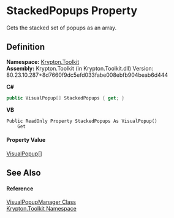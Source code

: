 # StackedPopups Property


Gets the stacked set of popups as an array.



## Definition
**Namespace:** <a href="79d2eac2-21f4-54ff-7552-b20c33c30600.md">Krypton.Toolkit</a>  
**Assembly:** Krypton.Toolkit (in Krypton.Toolkit.dll) Version: 80.23.10.287+8d7660f9dc5efd033fabe008ebfb904beab6d444

**C#**
``` C#
public VisualPopup[] StackedPopups { get; }
```
**VB**
``` VB
Public ReadOnly Property StackedPopups As VisualPopup()
	Get
```



#### Property Value
<a href="65480817-09a3-f777-b651-c6e7d4b29f93.md">VisualPopup</a>[]

## See Also


#### Reference
<a href="66187423-959b-b55a-dfeb-351062c21bdf.md">VisualPopupManager Class</a>  
<a href="79d2eac2-21f4-54ff-7552-b20c33c30600.md">Krypton.Toolkit Namespace</a>  
